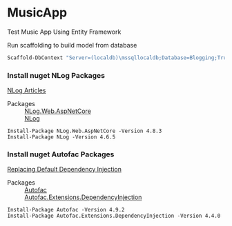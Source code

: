 # MusicApp
Test Music App Using Entity Framework

Run scaffolding to build model from database
```PowerShell
Scaffold-DbContext "Server=(localdb)\mssqllocaldb;Database=Blogging;Trusted_Connection=True;" Microsoft.EntityFrameworkCore.SqlServer -OutputDir Models
```

<h3>Install nuget NLog Packages</h3> 

[NLog Articles](https://github.com/damienbod/AspNetCoreNlog)
<dl>
  <dt>Packages</dt>
  <dd>
    <a href="https://www.nuget.org/packages/NLog.Web.AspNetCore/">NLog.Web.AspNetCore</a>
  </dd>
  <dd>
    <a href="https://www.nuget.org/packages/NLog/">NLog</a>
  </dd>
</dl>

```nuget
Install-Package NLog.Web.AspNetCore -Version 4.8.3
Install-Package NLog -Version 4.6.5
```

<h3>Install nuget Autofac Packages</h3> 

[Replacing Default Dependency Injection](https://docs.microsoft.com/en-us/aspnet/core/fundamentals/dependency-injection?view=aspnetcore-2.2#default-service-container-replacement)
<dl>
  <dt>Packages</dt>
  <dd>
    <a href="https://www.nuget.org/packages/Autofac/">Autofac</a>
  </dd>
  <dd>
    <a href="https://www.nuget.org/packages/Autofac.Extensions.DependencyInjection/">Autofac.Extensions.DependencyInjection</a>
  </dd>
</dl>

```nuget
Install-Package Autofac -Version 4.9.2
Install-Package Autofac.Extensions.DependencyInjection -Version 4.4.0
```

